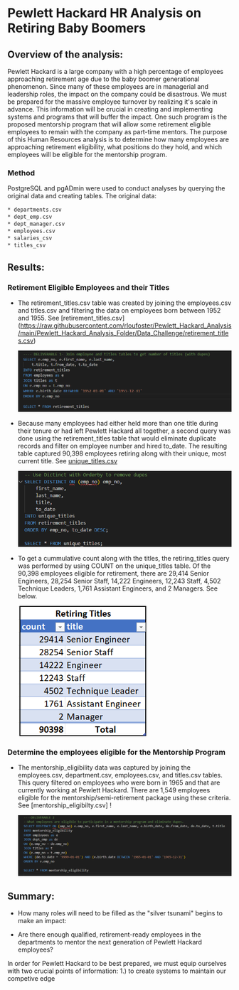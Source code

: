 # Pewlett Hackard HR Analysis on Retiring Baby Boomers


## Overview of the analysis:

Pewlett Hackard is a large company with a high percentage of employees approaching retirement age due to the baby boomer generational phenomenon. Since many of these employees are in managerial and leadership roles, the impact on the company could be disastrous. We must be prepared for the massive employee turnover by realizing it's scale in advance. This information will be crucial in creating and implementing systems and programs that will buffer the impact. One such program is the proposed mentorship program that will allow some retirement eligible employees to remain with the company as part-time mentors. The purpose of this Human Resources analysis is to determine how many employees are approaching retirement eligibility, what positions do they hold, and which employees will be eligible for the mentorship program. 
 

### Method

PostgreSQL and pgADmin were used to conduct analyses by querying the original data and creating tables. 
The original data:

    * departments.csv
    * dept_emp.csv
    * dept_manager.csv
    * employees.csv
    * salaries_csv
    * titles_csv
    

## Results:     

### Retirement Eligible Employees and their Titles

* The retirement_titles.csv table was created by joining the employees.csv and titles.csv and filtering the data on employees born         between 1952 and 1955. See [retirement_titles.csv] (https://raw.githubusercontent.com/rloufoster/Pewlett_Hackard_Analysis/main/Pewlett_Hackard_Analysis_Folder/Data_Challenge/retirement_titles.csv)

   
   ![retirement_titles_code](https://github.com/rloufoster/Pewlett_Hackard_Analysis/blob/main/Pewlett_Hackard_Analysis_Folder/challenge_resources/retirement_titles_code.png)


* Because many employees had either held more than one title during their tenure or had left Pewlett Hackard all together, a second query   was done using the retirement_titles table that would eliminate duplicate records and filter on employee number and hired to_date. The   resulting table captured 90,398 employees retiring along with their unique, most current title. See [unique_titles.csv](https://raw.githubusercontent.com/rloufoster/Pewlett_Hackard_Analysis/main/Pewlett_Hackard_Analysis_Folder/Data_Challenge/unique_titles.csv)

    
    ![unique_titles_code](https://github.com/rloufoster/Pewlett_Hackard_Analysis/blob/main/Pewlett_Hackard_Analysis_Folder/challenge_resources/unique_titles_code.png)



* To get a cummulative count along with the titles, the retiring_titles query was performed by using COUNT on the unique_titles table.
  Of the 90,398 employees eligible for retirement, there are 29,414 Senior Engineers, 28,254 Senior Staff, 14,222 Engineers, 12,243         Staff, 4,502 Technique Leaders, 1,761 Assistant Engineers, and 2 Managers. See below.

   
   ![retiring_titles_table](https://github.com/rloufoster/Pewlett_Hackard_Analysis/blob/main/Pewlett_Hackard_Analysis_Folder/challenge_resources/Retiring_Titles_Table.png)



### Determine the employees eligible for the Mentorship Program

* The mentorship_eligibility data was captured by joining the employees.csv, department.csv, employees.csv, and titles.csv tables.  
  This query filtered on employees who were born in 1965 and that are currently working at Pewlett Hackard. There are 1,549 employees       eligible for the mentorship/semi-retirement package using these criteria. See [mentorship_eligibilty.csv]    ! 
  
  ![mentorship_eligibility_code](https://github.com/rloufoster/Pewlett_Hackard_Analysis/blob/main/Pewlett_Hackard_Analysis_Folder/challenge_resources/mentorship_eligibility_code.png)


## Summary:

* How many roles will need to be filled as the "silver tsunami" begins to make an impact: 
   

* Are there enough qualified, retirement-ready employees in the departments to mentor the next generation of Pewlett Hackard employees?
  
In order for Pewlett Hackard to be best prepared, we must equip ourselves with two crucial points of information: 1.)   to create systems to maintain our competive edge
